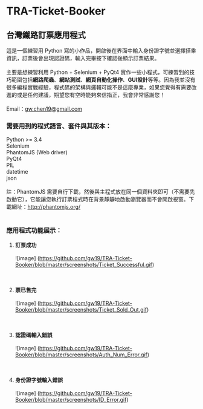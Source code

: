 # TRA-Ticket-Booker
## 台灣鐵路訂票應用程式
這是一個練習用 Python 寫的小作品，開啟後在界面中輸入身份證字號並選擇搭乘資訊，訂票後會出現認證碼，輸入完畢按下確認後顯示訂票結果。</br></br>
主要是想練習利用 Python + Selenium + PyQt4 實作一些小程式，可練習到的技巧範圍包括<strong>網路爬蟲</strong>、<strong>網站測試</strong>、<strong>網頁自動化操作</strong>、<strong>GUI設計</strong>等等。因為我並沒有很多編程實戰經驗，程式碼的架構與邏輯可能不是這麼專業，如果您覺得有需要改進的或是任何建議，期望您有空時能夠來信指正，我會非常感謝您！</br></br>Email：gw.chen19@gmail.com
### 需要用到的程式語言、套件與其版本：</br>
Python >= 3.4</br>
Selenium</br>
PhantomJS (Web driver)</br>
PyQt4</br>
PIL</br>
datetime</br>
json</br></br>
註：PhantomJS 需要自行下載，然後與主程式放在同一個資料夾即可（不需要先啟動它），它能讓您執行訂票程式時在背景靜靜地啟動瀏覽器而不會開啟視窗。下載網址：http://phantomjs.org/<br></br>
### 應用程式功能展示：

1. <strong>訂票成功</strong></br></br>
 ![image] (https://github.com/gw19/TRA-Ticket-Booker/blob/master/screenshots/Ticket_Successful.gif)</br></br></br>
 
2. <strong>票已售完</strong></br></br>
 ![image] (https://github.com/gw19/TRA-Ticket-Booker/blob/master/screenshots/Ticket_Sold_Out.gif)</br></br></br>

3. <strong>認證碼輸入錯誤</strong></br></br>
 ![image] (https://github.com/gw19/TRA-Ticket-Booker/blob/master/screenshots/Auth_Num_Error.gif)</br></br></br>
 
4. <strong>身份證字號輸入錯誤</strong></br></br>
 ![image] (https://github.com/gw19/TRA-Ticket-Booker/blob/master/screenshots/ID_Error.gif)</br></br></br>
